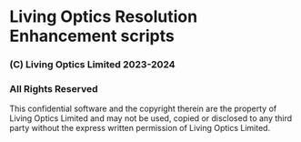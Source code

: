 # Living Optics Resolution Enhancement scripts

### (C) Living Optics Limited 2023-2024
### All Rights Reserved

This confidential software and the copyright therein are the property of Living Optics Limited and may not be used, copied or disclosed to any third party without the express written permission of Living Optics Limited.
